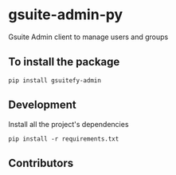 # gsuite-admin-py

Gsuite Admin client to manage users and groups

## To install the package

```shell
pip install gsuitefy-admin
```

## Development

Install all the project's dependencies

```shell
pip install -r requirements.txt
```

## Contributors
